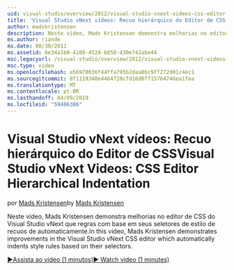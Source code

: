 ```yaml
---
uid: visual-studio/overview/2012/visual-studio-vnext-videos-css-editor-hierarchical-indentation
title: 'Visual Studio vNext vídeos: Recuo hierárquico do Editor de CSS | Microsoft Docs'
author: madskristensen
description: Neste vídeo, Mads Kristensen demonstra melhorias no editor de CSS do Visual Studio vNext que automaticamente recuos estilo regras com base em sua Cha...
ms.author: riande
ms.date: 08/30/2011
ms.assetid: 6e34a1b0-4108-4524-b858-430e742abe44
msc.legacyurl: /visual-studio/overview/2012/visual-studio-vnext-videos-css-editor-hierarchical-indentation
msc.type: video
ms.openlocfilehash: a56970036f44ffa795b2daa8bc9ff272d01c4ec1
ms.sourcegitcommit: 0f1119340e4464720cfd16d0ff15764746ea1fea
ms.translationtype: MT
ms.contentlocale: pt-BR
ms.lasthandoff: 04/09/2019
ms.locfileid: "59406386"
---
```

# <a name="visual-studio-vnext-videos-css-editor-hierarchical-indentation"></a><span data-ttu-id="45b5d-103">Visual Studio vNext vídeos: Recuo hierárquico do Editor de CSS</span><span class="sxs-lookup"><span data-stu-id="45b5d-103">Visual Studio vNext Videos: CSS Editor Hierarchical Indentation</span></span>

<span data-ttu-id="45b5d-104">por [Mads Kristensen](https://github.com/madskristensen)</span><span class="sxs-lookup"><span data-stu-id="45b5d-104">by [Mads Kristensen](https://github.com/madskristensen)</span></span>

<span data-ttu-id="45b5d-105">Neste vídeo, Mads Kristensen demonstra melhorias no editor de CSS do Visual Studio vNext que regras com base em seus seletores de estilo de recuos de automaticamente.</span><span class="sxs-lookup"><span data-stu-id="45b5d-105">In this video, Mads Kristensen demonstrates improvements in the Visual Studio vNext CSS editor which automatically indents style rules based on their selectors.</span></span>

[<span data-ttu-id="45b5d-106">&#9654;Assista ao vídeo (1 minutos)</span><span class="sxs-lookup"><span data-stu-id="45b5d-106">&#9654; Watch video (1 minutes)</span></span>](https://channel9.msdn.com/Blogs/ASP-NET-Site-Videos/visual-studio-vnext-videos-css-editor-hierarchical-indentation)
